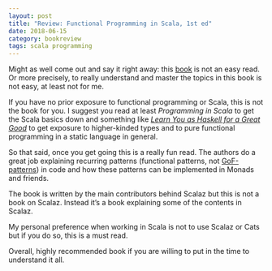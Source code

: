 ```yaml
---
layout: post
title: "Review: Functional Programming in Scala, 1st ed"
date: 2018-06-15
category: bookreview
tags: scala programming
---
```


Might as well come out and say it right away:  this [book](https://www.amazon.com/Functional-Programming-Scala-Paul-Chiusano/dp/1617290653) is not an easy read. Or more precisely, to really understand and master the topics in this book is not easy, at least not for me.

If you have no prior exposure to functional programming or Scala, this is not the book for you. I suggest you read at least *Programming in Scala* to get the Scala basics down and something like *[Learn You as Haskell for a Great Good](http://learnyouahaskell.com/)* to get exposure to higher-kinded types and to pure functional programming in a static language in general.

So that said, once you get going this is a really fun read. The authors do a great job explaining recurring patterns (functional patterns, not [GoF-patterns](https://en.wikipedia.org/wiki/Design_Patterns)) in code and how these patterns can be implemented in Monads and friends.

The book is written by the main contributors behind Scalaz but this is not a book on Scalaz. Instead it’s a book explaining some of the contents in Scalaz.

My personal preference when working in Scala is not to use Scalaz or Cats but if you do so, this is a must read.

Overall, highly recommended book if you are willing to put in the time to understand it all. 
